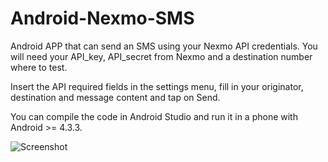 Android-Nexmo-SMS
==============

Android APP that can send an SMS using your Nexmo API credentials. You will need your API_key, API_secret from Nexmo and a destination
number where to test.

Insert the API required fields in the settings menu, fill in your originator, destination and message content and tap on Send.

You can compile the code in Android Studio and run it in a phone with Android >= 4.3.3.

![Screenshot](http://i62.tinypic.com/xasa4w.png)
